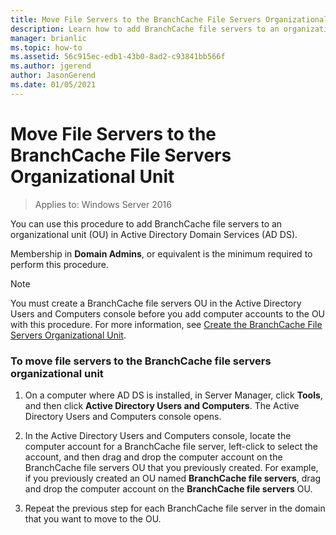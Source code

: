 ```yaml
---
title: Move File Servers to the BranchCache File Servers Organizational Unit
description: Learn how to add BranchCache file servers to an organizational unit (OU) in Active Directory Domain Services (AD DS).
manager: brianlic
ms.topic: how-to
ms.assetid: 56c915ec-edb1-43b0-8ad2-c93841bb566f
ms.author: jgerend
author: JasonGerend
ms.date: 01/05/2021
---
```

# Move File Servers to the BranchCache File Servers Organizational Unit

>Applies to: Windows Server 2016

You can use this procedure to add BranchCache file servers to an organizational unit (OU) in Active Directory Domain Services (AD DS).

Membership in **Domain Admins**, or equivalent is the minimum required to perform this procedure.

> [!NOTE]
> You must create a BranchCache file servers OU in the Active Directory Users and Computers console before you add computer accounts to the OU with this procedure. For more information, see [Create the BranchCache File Servers Organizational Unit](../../branchcache/deploy/Create-the-BranchCache-File-Servers-Organizational-Unit.md).

### To move file servers to the BranchCache file servers organizational unit

1.  On a computer where AD DS is installed, in Server Manager, click **Tools**, and then click **Active Directory Users and Computers**. The Active Directory Users and Computers console opens.

2.  In the Active Directory Users and Computers console, locate the computer account for a BranchCache file server, left-click to select the account, and then drag and drop the computer account on the BranchCache file servers OU that you previously created. For example, if you previously created an OU named **BranchCache file servers**, drag and drop the computer account on the **BranchCache file servers** OU.

3.  Repeat the previous step for each BranchCache file server in the domain that you want to move to the OU.



